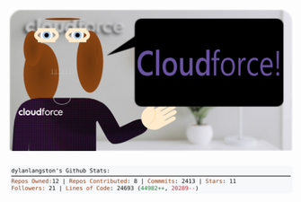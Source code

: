 <!-- 
Version 2.0.113
Built Sat Sep 14 2024 05:05:55 GMT+0000 (Coordinated Universal Time)
-->

<h1 align="center">
  <a href="https://github.com/dylanlangston/dylanlangston/tree/master/src" title="Click to View Source">
    <picture width="100%" alt="Dylan">
      <source media="(prefers-color-scheme: dark)" srcset="dylan-dark.svg?version=2.0.113">
      <img src="dylan-light.svg?version=2.0.113" alt="Dylan">
    </picture>
  </a>
</h1>

<div align="center">
  <picture width="100%" alt="Profile Info and Stats">
    <source media="(prefers-color-scheme: dark)" srcset="stats-dark.svg?version=2.0.113">
    <img src="stats-light.svg?version=2.0.113" alt="Profile Info and Stats">
  </picture>
</div>
